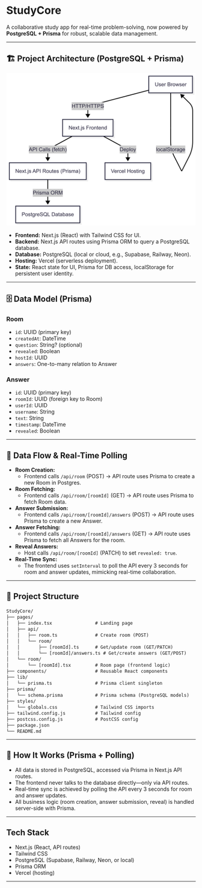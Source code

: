 # StudyCore

A collaborative study app for real-time problem-solving, now powered by **PostgreSQL + Prisma** for robust, scalable data management.

---

## 🏗️ Project Architecture (PostgreSQL + Prisma)

![Architecture Diagram](assets/architecture-diagramv2.png)

- **Frontend:** Next.js (React) with Tailwind CSS for UI.
- **Backend:** Next.js API routes using Prisma ORM to query a PostgreSQL database.
- **Database:** PostgreSQL (local or cloud, e.g., Supabase, Railway, Neon).
- **Hosting:** Vercel (serverless deployment).
- **State:** React state for UI, Prisma for DB access, localStorage for persistent user identity.

---

## 🗄️ Data Model (Prisma)

### **Room**
- `id`: UUID (primary key)
- `createdAt`: DateTime
- `question`: String? (optional)
- `revealed`: Boolean
- `hostId`: UUID
- `answers`: One-to-many relation to Answer

### **Answer**
- `id`: UUID (primary key)
- `roomId`: UUID (foreign key to Room)
- `userId`: UUID
- `username`: String
- `text`: String
- `timestamp`: DateTime
- `revealed`: Boolean

---

## 🔄 Data Flow & Real-Time Polling

- **Room Creation:**
  - Frontend calls `/api/room` (POST) → API route uses Prisma to create a new Room in Postgres.
- **Room Fetching:**
  - Frontend calls `/api/room/[roomId]` (GET) → API route uses Prisma to fetch Room data.
- **Answer Submission:**
  - Frontend calls `/api/room/[roomId]/answers` (POST) → API route uses Prisma to create a new Answer.
- **Answer Fetching:**
  - Frontend calls `/api/room/[roomId]/answers` (GET) → API route uses Prisma to fetch all Answers for the room.
- **Reveal Answers:**
  - Host calls `/api/room/[roomId]` (PATCH) to set `revealed: true`.
- **Real-Time Sync:**
  - The frontend uses `setInterval` to poll the API every 3 seconds for room and answer updates, mimicking real-time collaboration.

---

## 📁 Project Structure

```
StudyCore/
├── pages/
│   ├── index.tsx                # Landing page
│   ├── api/
│   │   ├── room.ts              # Create room (POST)
│   │   └── room/
│   │       ├── [roomId].ts      # Get/update room (GET/PATCH)
│   │       └── [roomId]/answers.ts # Get/create answers (GET/POST)
│   └── room/
│       └── [roomId].tsx         # Room page (frontend logic)
├── components/                  # Reusable React components
├── lib/
│   └── prisma.ts                # Prisma client singleton
├── prisma/
│   └── schema.prisma            # Prisma schema (PostgreSQL models)
├── styles/
│   └── globals.css              # Tailwind CSS imports
├── tailwind.config.js           # Tailwind config
├── postcss.config.js            # PostCSS config
├── package.json
└── README.md
```

---

## 📝 How It Works (Prisma + Polling)
- All data is stored in PostgreSQL, accessed via Prisma in Next.js API routes.
- The frontend never talks to the database directly—only via API routes.
- Real-time sync is achieved by polling the API every 3 seconds for room and answer updates.
- All business logic (room creation, answer submission, reveal) is handled server-side with Prisma.

---

## Tech Stack
- Next.js (React, API routes)
- Tailwind CSS
- PostgreSQL (Supabase, Railway, Neon, or local)
- Prisma ORM
- Vercel (hosting)

---

